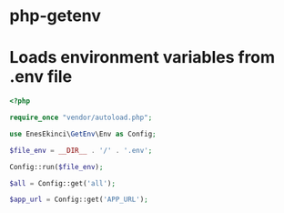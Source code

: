 # php-getenv

# Loads environment variables from .env file

```php
<?php

require_once "vendor/autoload.php";

use EnesEkinci\GetEnv\Env as Config;

$file_env = __DIR__ . '/' . '.env';

Config::run($file_env);

$all = Config::get('all');

$app_url = Config::get('APP_URL');

```
